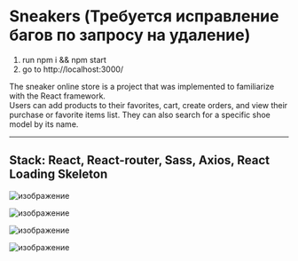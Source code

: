 # Sneakers (Требуется исправление багов по запросу на удаление)

1. run npm i && npm start
2. go to http://localhost:3000/

The sneaker online store is a project that was implemented to familiarize with the React framework. 
<br />
Users can add products to their favorites, cart, create orders, and view their purchase or favorite items list. They can also search for a specific shoe model by its name.

<hr />

## Stack: React, React-router, Sass, Axios, React Loading Skeleton

![изображение](https://github.com/galinaOkhotnikova/sneakers/assets/71720610/02665d81-3700-4fe4-baff-d5e01ebc6827)

![изображение](https://github.com/galinaOkhotnikova/sneakers/assets/71720610/ddd71ba4-9ec5-4289-bcf8-1f538a9314c8)

![изображение](https://github.com/galinaOkhotnikova/sneakers/assets/71720610/d5541c26-5eea-4d22-9c77-8c56bd139b2e)

![изображение](https://github.com/galinaOkhotnikova/sneakers/assets/71720610/2263c6b7-2f3d-4044-9499-b5abf143d60a)



